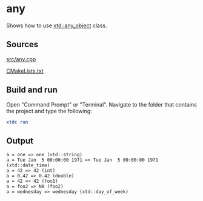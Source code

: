 # any

Shows how to use [xtd::any_object](https://gammasoft71.github.io/xtd/reference_guides/latest/classxtd_1_1any__object.html) class.

## Sources

[src/any.cpp](src/any.cpp)

[CMakeLists.txt](CMakeLists.txt)

## Build and run

Open "Command Prompt" or "Terminal". Navigate to the folder that contains the project and type the following:

```cmake
xtdc run
```

## Output

```
a = one => one (xtd::string)
a = Tue Jan  5 00:00:00 1971 => Tue Jan  5 00:00:00 1971 (xtd::date_time)
a = 42 => 42 (int)
a = 0.42 => 0.42 (double)
a = 42 => 42 (foo1)
a = foo2 => NA (foo2)
a = wednesday => wednesday (xtd::day_of_week)
```
